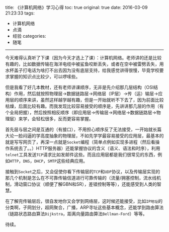 title: 《计算机网络》学习心得
toc: true
original: true
date: 2016-03-09 21:23:33
tags:
- 计算机网络
- 点滴
- 经验
categories:
- 随笔
---
今天难得认真听了下课（因为今天才选上了课）：计算机网络。老师讲的还是比较有趣的，比如数据传输在海洋电缆中被鲨鱼咬断丢失，或者在空中被雷劈丢失，用水杯盖子打电话为啥打不出去因为没有底层支持，给我感觉讲得很慢，毕竟学校要求掌握的知识点比较少，可以啰嗦些。

但是我看了好几本教材，还有老师讲课顺序，无非是先介绍那几层结构（OSI结构）作用，然后就按照物理层->数据链路层->网络层（IP层）->传（运）输层->应用层的顺序来讲，虽然这样越学越有趣，但是一开始就听不下去了，因为前面比较枯燥，后面比较有趣。而我发现比较容易接受的顺序是，先讲讲那几层的作用（有个全局把握），然后按照相反顺序（即应用层->传输层->网络层->数据链路层->物理层）来学，会轻松很多，反而更容易掌握。

首先层与层之间是互通的（有接口），不用担心顺序反了无法接受，一开始就长篇大论一脸闷逼的学高度抽象的物理层，不如先学学最容易接受的应用层，最基本的就是写写网页了，再深一点就是`Socket`编程（简单点例如实现多进程（然后看操作系统去了。。）HTTP服务器）还能掌握协议的含义（语义、语法和时序），利用`telnet`工具发送`TCP`请求比如发邮件这些。而且应用层都是我们很常见的东西，例如`HTTP`，`DNS`，`DHCP`，`SMTP`这些经典应用。

接触到`Socket`之后，又会促使你看下传输层的`TCP`和`UDP`协议，以及传输层实现的那几个机制是怎么在不可靠传输信道进行可靠传输的（流量/拥塞控制，流水线机制，滑动窗口协议（顺便了解GBN和SR），差错控制等等），还能感受到人类的智慧。

在了解完传输层后，很自发地你又会学到网络层，这时候还能接受，比如`IP地址`的分类啊，子网划分，超网聚合，广播，ARP寻址这些基本概念，还能学到路由算法（链路状态路由算法`Dijkstra`，距离向量路由算法`Bellman-Ford`）等等。

待续。




